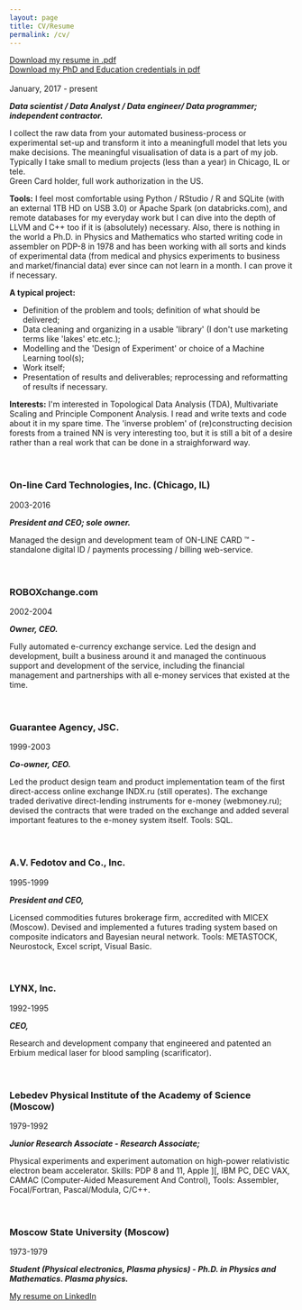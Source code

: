 ```yaml
---
layout: page
title: CV/Resume
permalink: /cv/
---
```

[Download my resume in .pdf](/_docs/Alex_Fedotov_Data_Scientist_2019.pdf)<br>
[Download my PhD and Education credentials in pdf](/_docs/PhD_and_Education_Certification.pdf)<br><br>
January, 2017 - present

__*Data scientist / Data Analyst / Data engineer/ Data programmer; independent contractor.*__

I collect the raw data from your automated business-process or experimental set-up and transform it into a meaningfull model that lets you make decisions. The meaningful visualisation of data is a part of my job. Typically I take small to medium projects (less than a year) in Chicago, IL or tele.<br>
Green Card holder, full work authorization in the US.

__Tools:__ I feel most comfortable using Python / RStudio / R and SQLite (with an external 1TB HD on USB 3.0) or Apache Spark (on databricks.com), and remote databases for my everyday work but I can dive into the depth of LLVM and C++ too if it is (absolutely) necessary. Also, there is nothing in the world a Ph.D. in Physics and Mathematics who started writing code in assembler on PDP-8 in 1978 and has been working with all sorts and kinds of experimental data (from medical and physics experiments to business and market/financial data) ever since can not learn in a month. I can prove it if necessary.<br>

__A typical project:__
- Definition of the problem and tools; definition of what should be delivered;
- Data cleaning and organizing in a usable 'library' (I don't use marketing terms like 'lakes' etc.etc.);
- Modelling and the 'Design of Experiment' or choice of a Machine Learning tool(s);
- Work itself;
- Presentation of results and deliverables; reprocessing and reformatting of results if necessary.

__Interests:__ I'm interested in Topological Data Analysis (TDA), Multivariate Scaling and Principle Component Analysis. I read and write texts and code about it in my spare time. The 'inverse problem' of (re)constructing decision forests from a trained NN is very interesting too, but it is still a bit of a desire rather than a real work that can be done in a straighforward way.
<br><br><br>
### On-line Card Technologies, Inc. (Chicago, IL)
2003-2016

__*President and CEO; sole owner.*__

Managed the design and development team of ON-LINE CARD ™ - standalone digital ID / payments processing / billing web-service.
<br><br><br>
### ROBOXchange.com
2002-2004

__*Owner, CEO.*__

Fully automated e-currency exchange service.
Led the design and development, built a business around it and managed the continuous support and development of the service, including the financial management and partnerships with all e-money services that existed at the time.
<br><br><br>
### Guarantee Agency, JSC.
1999-2003

__*Co-owner, CEO.*__

Led the product design team and product implementation team of the first direct-access online exchange INDX.ru (still operates). The exchange traded derivative direct-lending instruments for e-money (webmoney.ru);
devised the contracts that were traded on the exchange and added several important features to the e-money system itself.
Tools: SQL.
<br><br><br>
### A.V. Fedotov and Co., Inc.
1995-1999

__*President and CEO,*__

Licensed commodities futures brokerage firm, accredited with MICEX (Moscow).
Devised and implemented a futures trading system based on composite indicators and Bayesian neural network.
Tools: METASTOCK, Neurostock, Excel script, Visual Basic.
<br><br><br>
### LYNX, Inc.
1992-1995

__*CEO,*__

Research and development company that engineered and patented an Erbium medical laser for blood sampling (scarificator).
<br><br><br>
### Lebedev Physical Institute of the Academy of Science (Moscow)
1979-1992

__*Junior Research Associate - Research Associate;*__

Physical experiments and experiment automation on high-power relativistic electron beam accelerator.
Skills: PDP 8 and 11, Apple ][, IBM PC, DEC VAX, CAMAC (Computer-Aided Measurement And Control),
Tools: Assembler, Focal/Fortran, Pascal/Modula, C/C++.
<br><br><br>
### Moscow State University (Moscow)
1973-1979

__*Student (Physical electronics, Plasma physics) - Ph.D. in Physics and Mathematics. Plasma physics.*__

[My resume on LinkedIn](https://www.linkedin.com/in/alexfedotov/)
